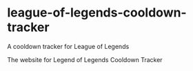 # league-of-legends-cooldown-tracker
A cooldown tracker for League of Legends

The website for Legend of Legends Cooldown Tracker
